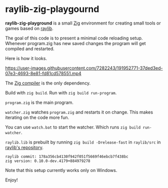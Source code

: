 # raylib-zig-playgournd

**raylib-zig-playground** is a small [Zig](https://ziglang.org/) environment for creating small tools or games based on [raylib](https://github.com/raysan5/raylib).

The goal of this code is to present a minimal code reloading setup. Whenever program.zig has new saved changes the program will get compiled and restarted.

Here is how it looks.

https://user-images.githubusercontent.com/7282243/191952771-37ded3ed-07e3-4693-8e81-fd81cd578551.mp4

The [Zig compiler](https://ziglang.org/download/) is the only dependency.

Build with `zig build`. Run with `zig build run-program`.

`program.zig` is the main program.

`watcher.zig` watches `program.zig` and restarts it on change. This makes iterating on the code more fun.

You can use `watch.bat` to start the watcher. Which runs `zig build run-watcher`.

`raylib.lib` is prebuilt by running `zig build -Drelease-fast` in `raylib/src` in [raylib's repository](https://github.com/raysan5/raylib).

```
raylib commit: 178a356cb4130f942f051f5669f46ebcb7f438bc
zig version: 0.10.0-dev.4179+884979278
```

Note that this setup currently works only on Windows.

Enjoy!
